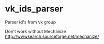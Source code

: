 vk_ids_parser
=============

Parser id's from vk group

Don't work without Mechanize http://wwwsearch.sourceforge.net/mechanize/

